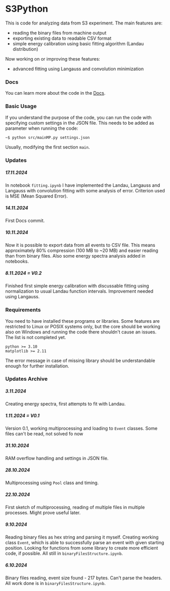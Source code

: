 # S3Python
This is code for analyzing data from S3 experiment. The main features are:
- reading the binary files from machine output
- exporting existing data to readable CSV format
- simple energy calibration using basic fitting algorithm (Landau distribution)


Now working on or improving these features:
- advanced fitting using Langauss and convolution minimization

### Docs
You can learn more about the code in the [Docs](./docs/homepage.md).

### Basic Usage
If you understand the purpose of the code, you can run the code with specifying custom settings in the JSON file. This needs to be added as parameter when running the code:
```bash
~$ python src/mainMP.py settings.json
```
Usually, modifying the first section `main`.

### Updates
##### 17.11.2024
In notebook `fitting.ipynb` I have implemented the Landau, Langauss and Langauss with convolution fitting with some analysis of error. Criterion used is MSE (Mean Squared Error).
##### 14.11.2024
First Docs commit.
##### 10.11.2024
Now it is possible to export data from all events to CSV file. This means approximately 80% compression (100 MB to ~20 MB) and easier reading than from binary files. Also some energy spectra analysis added in notebooks. 
##### 8.11.2024 = V0.2
Finished first simple energy calibration with discussable fitting using normalization to usual Landau function intervals. Improvement needed using Langauss.

### Requirements
You need to have installed these programs or libraries. Some features are restricted to Linux or POSIX systems only, but the core should be working also on Windows and running the code there shouldn't cause an issues. The list is not completed yet.
```
python >= 3.10
matplotlib >= 2.11
```
The error message in case of missing library should be understandable enough for further installation.

### Updates Archive
##### 3.11.2024
Creating energy spectra, first attempts to fit with Landau.
##### 1.11.2024 = V0.1
Version 0.1, working multiprocessing and loading to `Event` classes. Some files can't be read, not solved fo now
##### 31.10.2024
RAM overflow handling and settings in JSON file.
##### 28.10.2024
Multiprocessing using `Pool` class and timing.
##### 22.10.2024
First sketch of multiprocessing, reading of multiple files in multiple processes. Might prove useful later.
##### 9.10.2024
Reading binary files as hex string and parsing it myself. Creating working class `Event`, which is able to successfully parse an event with given starting position. Looking for functions from some library to create more efficient code, if possible. All still in `binaryFilesStructure.ipynb`.
##### 6.10.2024
Binary files reading, event size found - 217 bytes. Can't parse the headers. All work done is in `binaryFilesStructure.ipynb`.